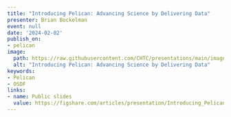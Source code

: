 ```yaml
---
title: "Introducing Pelican: Advancing Science by Delivering Data"
presenter: Brian Bockelman
event: null
date: '2024-02-02'
publish_on:
- pelican
image:
  path: https://raw.githubusercontent.com/CHTC/presentations/main/images/introducing-pelican-2024.png
  alt: "Introducing Pelican: Advancing Science by Delivering Data"
keywords:
- Pelican
- OSDF
links:
- name: Public slides
  value: https://figshare.com/articles/presentation/Introducing_Pelican_Advancing_Science_by_Delivering_Data/25137032
---
```

